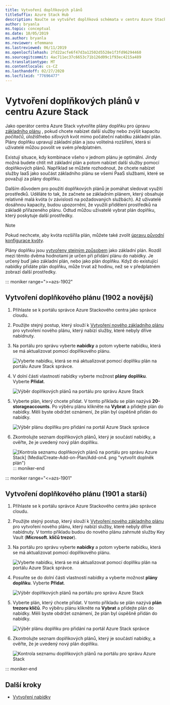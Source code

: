 ```yaml
---
title: Vytvoření doplňkových plánů
titleSuffix: Azure Stack Hub
description: Naučte se vytvářet doplňková schémata v centru Azure Stack.
author: bryanla
ms.topic: conceptual
ms.date: 10/05/2019
ms.author: bryanla
ms.reviewer: efemmano
ms.lastreviewed: 06/11/2019
ms.openlocfilehash: 2fd22acfe6f47d3a12502d5528e1f3fd96294460
ms.sourcegitcommit: 4ac711ec37c6653c71b126d09c1f93ec4215a489
ms.translationtype: MT
ms.contentlocale: cs-CZ
ms.lasthandoff: 02/27/2020
ms.locfileid: "77696477"
---
```

# <a name="create-add-on-plans-in-azure-stack-hub"></a>Vytvoření doplňkových plánů v centru Azure Stack

Jako operátor centra Azure Stack vytvoříte plány doplňku pro úpravu [základního plánu](azure-stack-create-plan.md) , pokud chcete nabízet další služby nebo zvýšit kapacitu *počítačů*, *úložišť*nebo *síťových* kvót mimo počáteční nabídku základní plán. Plány doplňku upravují základní plán a jsou volitelná rozšíření, která si uživatelé můžou povolit ve svém předplatném.

Existují situace, kdy kombinace všeho v jednom plánu je optimální. Jindy možná budete chtít mít základní plán a potom nabízet další služby pomocí doplňkových plánů. Například se můžete rozhodnout, že chcete nabízet služby IaaS jako součást základního plánu se všemi PaaS službami, které se považují za plány doplňku.

Dalším důvodem pro použití doplňkových plánů je pomáhat sledovat využití prostředků. Uděláte to tak, že začnete se základním plánem, který obsahuje relativně malá kvóta (v závislosti na požadovaných službách). Až uživatelé dosáhnou kapacity, budou upozorněni, že využili přidělení prostředků na základě přiřazeného plánu. Odtud můžou uživatelé vybrat plán doplňku, který poskytuje další prostředky.

> [!NOTE]
> Pokud nechcete, aby kvóta rozšířila plán, můžete také zvolit [úpravu původní konfigurace kvóty](azure-stack-quota-types.md#edit-a-quota).

Plány doplňku jsou [vytvořeny stejným způsobem](azure-stack-create-plan.md) jako základní plán. Rozdíl mezi těmito dvěma hodnotami je určen při přidání plánu do nabídky. Je určený buď jako základní plán, nebo jako plán doplňku. Když do existující nabídky přidáte plán doplňku, může trvat až hodinu, než se v předplatném zobrazí další prostředky.

::: moniker range=">=azs-1902"
## <a name="create-an-add-on-plan-1902-and-later"></a>Vytvoření doplňkového plánu (1902 a novější)

1. Přihlaste se k portálu správce Azure Stackového centra jako správce cloudu.
2. Použijte stejný postup, který slouží k [Vytvoření nového základního plánu](azure-stack-create-plan.md) pro vytvoření nového plánu, který nabízí služby, které nebyly dříve nabídnuty.
3. Na portálu pro správu vyberte **nabídky** a potom vyberte nabídku, která se má aktualizovat pomocí doplňkového plánu.

   ![Vyberte nabídku, která se má aktualizovat pomocí doplňku plán na portálu Azure Stack správce.](media/create-add-on-plan/add-on1.png)

4. V dolní části vlastností nabídky vyberte možnost **plány doplňku**. Vyberte **Přidat**.

    ![Výběr doplňkových plánů na portálu pro správu Azure Stack](media/create-add-on-plan/add-on2.png)

5. Vyberte plán, který chcete přidat. V tomto příkladu se plán nazývá **20-storageaccounts**. Po výběru plánu klikněte na **Vybrat** a přidejte plán do nabídky. Měli byste obdržet oznámení, že plán byl úspěšně přidán do nabídky.

    ![Výběr plánu doplňku pro přidání na portál Azure Stack správce](media/create-add-on-plan/add-on3.png)

6. Zkontrolujte seznam doplňkových plánů, který je součástí nabídky, a ověřte, že je uvedený nový plán doplňku.

    ![[Kontrola seznamu doplňkových plánů na portálu pro správu Azure Stack] (Media/Create-Add-on-Plan/Add-on4. png "vytvořit doplněk plán")](media/create-add-on-plan/add-on4lg.png#lightbox)
::: moniker-end

::: moniker range="<=azs-1901"

## <a name="create-an-add-on-plan-1901-and-earlier"></a>Vytvoření doplňkového plánu (1901 a starší)

1. Přihlaste se k portálu správce Azure Stackového centra jako správce cloudu.
2. Použijte stejný postup, který slouží k [Vytvoření nového základního plánu](azure-stack-create-plan.md) pro vytvoření nového plánu, který nabízí služby, které nebyly dříve nabídnuty. V tomto příkladu budou do nového plánu zahrnuté služby Key Vault (**Microsoft. klíčů trezor**).
3. Na portálu pro správu vyberte **nabídky** a potom vyberte nabídku, která se má aktualizovat pomocí doplňkového plánu.

   ![Vyberte nabídku, která se má aktualizovat pomocí doplňku plán na portálu Azure Stack správce.](media/create-add-on-plan/1.PNG)

4. Posuňte se do dolní části vlastností nabídky a vyberte možnost **plány doplňku**. Vyberte **Přidat**.

    ![Výběr doplňkových plánů na portálu pro správu Azure Stack](media/create-add-on-plan/2.PNG)

5. Vyberte plán, který chcete přidat. V tomto příkladu se plán nazývá **plán trezoru klíčů**. Po výběru plánu klikněte na **Vybrat** a přidejte plán do nabídky. Měli byste obdržet oznámení, že plán byl úspěšně přidán do nabídky.

    ![Výběr plánu doplňku pro přidání na portál Azure Stack správce](media/create-add-on-plan/3.PNG)

6. Zkontrolujte seznam doplňkových plánů, který je součástí nabídky, a ověřte, že je uvedený nový plán doplňku.

    ![Kontrola seznamu doplňkových plánů na portálu pro správu Azure Stack](media/create-add-on-plan/4.PNG)

::: moniker-end

## <a name="next-steps"></a>Další kroky

* [Vytvoření nabídky](azure-stack-create-offer.md)
